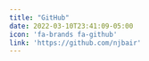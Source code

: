 ```yaml
---
title: "GitHub"
date: 2022-03-10T23:41:09-05:00
icon: 'fa-brands fa-github'
link: 'https://github.com/njbair'
---
```


